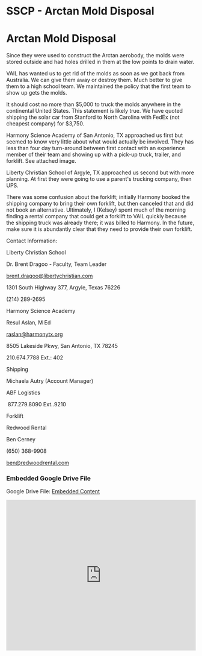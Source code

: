 # SSCP - Arctan Mold Disposal

# Arctan Mold Disposal

Since they were used to construct the Arctan aerobody, the molds were stored outside and had holes drilled in them at the low points to drain water.

VAIL has wanted us to get rid of the molds as soon as we got back from Australia. We can give them away or destroy them. Much better to give them to a high school team. We maintained the policy that the first team to show up gets the molds.

It should cost no more than $5,000 to truck the molds anywhere in the continental United States. This statement is likely true. We have quoted shipping the solar car from Stanford to North Carolina with FedEx (not cheapest company) for $3,750.

Harmony Science Academy of San Antonio, TX approached us first but seemed to know very little about what would actually be involved. They has less than four day turn-around between first contact with an experience member of their team and showing up with a pick-up truck, trailer, and forklift. See attached image.

Liberty Christian School of Argyle, TX approached us second but with more planning. At first they were going to use a parent's trucking company, then UPS.

There was some confusion about the forklift; initially Harmony booked the shipping company to bring their own forklift, but then canceled that and did not book an alternative. Ultimately, I (Kelsey) spent much of the morning finding a rental company that could get a forklift to VAIL quickly because the shipping truck was already there; it was billed to Harmony. In the future, make sure it is abundantly clear that they need to provide their own forklift.

Contact Information:

Liberty Christian School

Dr. Brent Dragoo - Faculty, Team Leader

brent.dragoo@libertychristian.com

1301 South Highway 377, Argyle, Texas 76226

(214) 289-2695

Harmony Science Academy

Resul Aslan, M Ed

raslan@harmonytx.org

8505 Lakeside Pkwy, San Antonio, TX 78245

210.674.7788 Ext.: 402

Shipping

Michaela Autry (Account Manager)

ABF Logistics

 877.279.8090 Ext..9210 

Forklift

Redwood Rental

Ben Cerney

(650) 368-9908

ben@redwoodrental.com

[](https://drive.google.com/folderview?id=1fcgvozFq3a1-9OqDrEW0yby6J1qOK7Lt)

### Embedded Google Drive File

Google Drive File: [Embedded Content](https://drive.google.com/embeddedfolderview?id=1fcgvozFq3a1-9OqDrEW0yby6J1qOK7Lt#list)

<iframe width="100%" height="400" src="https://drive.google.com/embeddedfolderview?id=1fcgvozFq3a1-9OqDrEW0yby6J1qOK7Lt#list" frameborder="0"></iframe>

